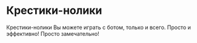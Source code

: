 # Крестики-нолики
Крестики-нолики
Вы можете играть с ботом, только и всего.
Просто и эффективно! Просто замечательно!